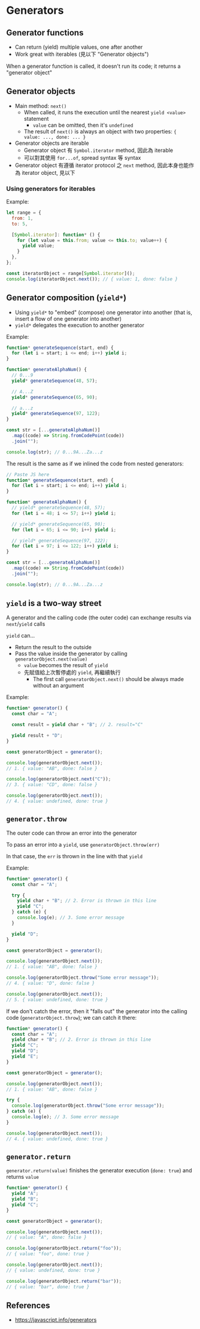 # Generators

## Generator functions

- Can return (yield) multiple values, one after another
- Work great with iterables (見以下 "Generator objects")

When a generator function is called, it doesn't run its code; it returns a "generator object"

## Generator objects

- Main method: `next()`
  - When called, it runs the execution until the nearest `yield <value>` statement
    - `value` can be omitted, then it's `undefined`
  - The result of `next()` is always an object with two properties: `{ value: ..., done: ... }`
- Generator objects are iterable
  - Generator object 有 `Symbol.iterator` method, 因此為 iterable
  - 可以對其使用 `for...of`, spread syntax 等 syntax
- Generator object 有遵循 iterator protocol 之 `next` method, 因此本身也能作為 iterator object, 見以下

### Using generators for iterables

Example:

```js
let range = {
  from: 1,
  to: 5,

  [Symbol.iterator]: function* () {
    for (let value = this.from; value <= this.to; value++) {
      yield value;
    }
  },
};

const iteratorObject = range[Symbol.iterator]();
console.log(iteratorObject.next()); // { value: 1, done: false }
```

## Generator composition (`yield*`)

- Using `yield*` to "embed" (compose) one generator into another (that is, insert a flow of one generator into another)
- `yield*` delegates the execution to another generator

Example:

```js
function* generateSequence(start, end) {
  for (let i = start; i <= end; i++) yield i;
}

function* generateAlphaNum() {
  // 0...9
  yield* generateSequence(48, 57);

  // A...Z
  yield* generateSequence(65, 90);

  // a...z
  yield* generateSequence(97, 122);
}

const str = [...generateAlphaNum()]
  .map((code) => String.fromCodePoint(code))
  .join("");

console.log(str); // 0...9A...Za...z
```

The result is the same as if we inlined the code from nested generators:

```js
// Paste JS here
function* generateSequence(start, end) {
  for (let i = start; i <= end; i++) yield i;
}

function* generateAlphaNum() {
  // yield* generateSequence(48, 57);
  for (let i = 48; i <= 57; i++) yield i;

  // yield* generateSequence(65, 90);
  for (let i = 65; i <= 90; i++) yield i;

  // yield* generateSequence(97, 122);
  for (let i = 97; i <= 122; i++) yield i;
}

const str = [...generateAlphaNum()]
  .map((code) => String.fromCodePoint(code))
  .join("");

console.log(str); // 0...9A...Za...z
```

## `yield` is a two-way street

A generator and the calling code (the outer code) can exchange results via `next`/`yield` calls

`yield` can...

- Return the result to the outside
- Pass the value inside the generator by calling `generatorObject.next(value)`
  - `value` becomes the result of `yield`
  - 先賦值給上次暫停處的 `yield`, 再繼續執行
    - The first call `generatorObject.next()` should be always made without an argument

Example:

```js
function* generator() {
  const char = "A";

  const result = yield char + "B"; // 2. result="C"

  yield result + "D";
}

const generatorObject = generator();

console.log(generatorObject.next());
// 1. { value: "AB", done: false }

console.log(generatorObject.next("C"));
// 3. { value: "CD", done: false }

console.log(generatorObject.next());
// 4. { value: undefined, done: true }
```

## `generator.throw`

The outer code can throw an error into the generator

To pass an error into a `yield`, use `generatorObject.throw(err)`

In that case, the `err` is thrown in the line with that `yield`

Example:

```js
function* generator() {
  const char = "A";

  try {
    yield char + "B"; // 2. Error is thrown in this line
    yield "C";
  } catch (e) {
    console.log(e); // 3. Some error message
  }

  yield "D";
}

const generatorObject = generator();

console.log(generatorObject.next());
// 1. { value: "AB", done: false }

console.log(generatorObject.throw("Some error message"));
// 4. { value: "D", done: false }

console.log(generatorObject.next());
// 5. { value: undefined, done: true }
```

If we don't catch the error, then it "falls out" the generator into the calling code (`generatorObject.throw`); we can catch it there:

```js
function* generator() {
  const char = "A";
  yield char + "B"; // 2. Error is thrown in this line
  yield "C";
  yield "D";
  yield "E";
}

const generatorObject = generator();

console.log(generatorObject.next());
// 1. { value: "AB", done: false }

try {
  console.log(generatorObject.throw("Some error message"));
} catch (e) {
  console.log(e); // 3. Some error message
}

console.log(generatorObject.next());
// 4. { value: undefined, done: true }
```

## `generator.return`

`generator.return(value)` finishes the generator execution (`done: true`) and returns `value`

```js
function* generator() {
  yield "A";
  yield "B";
  yield "C";
}

const generatorObject = generator();

console.log(generatorObject.next());
// { value: "A", done: false }

console.log(generatorObject.return("foo"));
// { value: "foo", done: true }

console.log(generatorObject.next());
// { value: undefined, done: true }

console.log(generatorObject.return("bar"));
// { value: "bar", done: true }
```

## References

- https://javascript.info/generators
